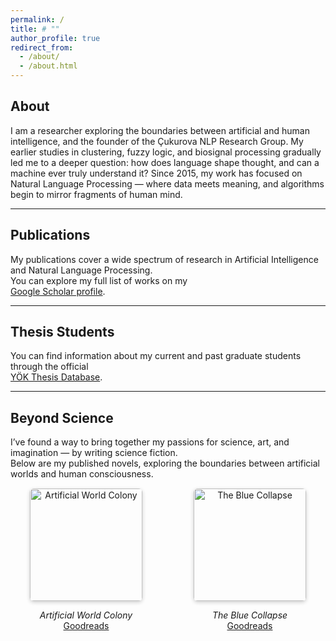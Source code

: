 ```yaml
---
permalink: /
title: # ""
author_profile: true
redirect_from: 
  - /about/
  - /about.html
---
```


## About
I am a researcher exploring the boundaries between artificial and human intelligence, and the founder of the Çukurova NLP Research Group. My earlier studies in clustering, fuzzy logic, and biosignal processing gradually led me to a deeper question: how does language shape thought, and can a machine ever truly understand it? Since 2015, my work has focused on Natural Language Processing — where data meets meaning, and algorithms begin to mirror fragments of human mind.

---

## Publications
My publications cover a wide spectrum of research in Artificial Intelligence and Natural Language Processing.  
You can explore my full list of works on my  
[Google Scholar profile](https://scholar.google.com/citations?hl=en&user=eCnqIbYAAAAJ&sortby=pubdate).

---

## Thesis Students
You can find information about my current and past graduate students through the official  
[YÖK Thesis Database](https://tez.yok.gov.tr/UlusalTezMerkezi/).

---

## Beyond Science
I’ve found a way to bring together my passions for science, art, and imagination — by writing science fiction.  
Below are my published novels, exploring the boundaries between artificial worlds and human consciousness.

<div class="book-gallery">

  <div class="book-item">
    <a href="https://1000kitap.com/kitap/yapay-dunya-kolonisi--123456" target="_blank">
      <img src="https://link-to-cover1.jpg" alt="Artificial World Colony" class="book-cover">
    </a>
    <p><em>Artificial World Colony</em><br>
      <a href="https://www.goodreads.com/book/show/123456" target="_blank">Goodreads</a>
    </p>
  </div>

  <div class="book-item">
    <a href="https://1000kitap.com/kitap/mavi-cokus--654321" target="_blank">
      <img src="https://link-to-cover2.jpg" alt="The Blue Collapse" class="book-cover">
    </a>
    <p><em>The Blue Collapse</em><br>
      <a href="https://www.goodreads.com/book/show/654321" target="_blank">Goodreads</a>
    </p>
  </div>

</div>

<style>
.book-gallery {
  display: flex;
  flex-wrap: wrap;
  gap: 20px;
  margin-top: 15px;
}
.book-item {
  text-align: center;
  flex: 1 1 200px;
}
.book-cover {
  width: 180px;
  border-radius: 6px;
  box-shadow: 0 2px 6px rgba(0,0,0,0.2);
  transition: transform 0.2s ease;
}
.book-cover:hover {
  transform: scale(1.05);
}
</style>
